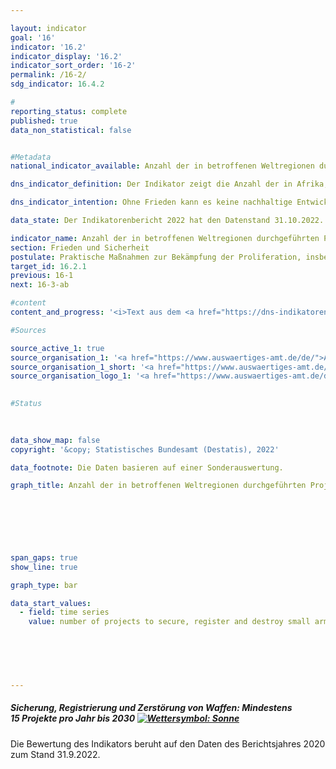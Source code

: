 ```yaml
---

layout: indicator    
goal: '16'    
indicator: '16.2'    
indicator_display: '16.2'    
indicator_sort_order: '16-2'    
permalink: /16-2/    
sdg_indicator: 16.4.2    

#
reporting_status: complete    
published: true    
data_non_statistical: false    


#Metadata    
national_indicator_available: Anzahl der in betroffenen Weltregionen durchgeführten Projekte zur Sicherung, Registrierung und Zerstörung von Kleinwaffen und leichten Waffen durch Deutschland    

dns_indicator_definition: Der Indikator zeigt die Anzahl der in Afrika, Ost- und Südosteuropa, Lateinamerika und Asien mit deutscher finanzieller Unterstützung durchgeführten Projekte zur Sicherung, Registrierung und Zerstörung von Kleinwaffen und leichten Waffen.    

dns_indicator_intention: Ohne Frieden kann es keine nachhaltige Entwicklung geben und ohne nachhaltige Entwicklung keinen Frieden – dies betont die Agenda 2030&nbsp;für nachhaltige Entwicklung in ihrer Präambel. Mit den vom Indikator erfassten Maßnahmen leistet Deutschland in einem konkreten Teilbereich einen Beitrag zur Friedenssicherung. Ziel ist, dass jährlich mindestens 15&nbsp;Projekte zur Sicherung, Registrierung und Zerstörung von Kleinwaffen und leichten Waffen durch Deutschland durchgeführt werden.    

data_state: Der Indikatorenbericht 2022 hat den Datenstand 31.10.2022. Die Daten auf dieser Plattform werden regelmäßig aktualisiert, sodass online aktuellere Daten verfügbar sein können als im <a href="https://dns-indikatoren.de/assets/publications/reports/de/2022.pdf">Indikatorenbericht 2022</a> veröffentlicht.    

indicator_name: Anzahl der in betroffenen Weltregionen durchgeführten Projekte zur Sicherung, Registrierung und Zerstörung von Kleinwaffen und leichten Waffen durch Deutschland    
section: Frieden und Sicherheit    
postulate: Praktische Maßnahmen zur Bekämpfung der Proliferation, insbesondere von Kleinwaffen, ergreifen    
target_id: 16.2.1    
previous: 16-1    
next: 16-3-ab    

#content     
content_and_progress: '<i>Text aus dem <a href="https://dns-indikatoren.de/assets/publications/reports/de/2022.pdf">Indikatorenbericht 2022&nbsp;</a></i><br><br>Die Daten des Indikators stammen aus einer Sonderauswertung des Auswärtigen Amtes. Demnach stieg die Anzahl der jährlich durchgeführten Projekte von 8&nbsp;im Jahr 2006&nbsp;auf 31&nbsp;im Jahr 2019. Das Ziel, dass sich Deutschland jährlich in mindestens 15&nbsp;Projekten engagiert, wurde nach dieser Auswertung bereits im Jahr 2012&nbsp;erstmals erfüllt. Mit Ausnahme des Jahres 2013&nbsp;ist der Wert auch in den Folgejahren erreicht oder sogar überschritten worden. Dabei lagen die regionalen Schwerpunkte des deutschen Engagements in Ost- und Westafrika, dem westlichen Balkan und der Ukraine. Weitere Projekte würden in Lateinamerika und der Karibik unterstützt. Mehrfachzählungen von Projekten mit Laufzeiten von mehr als einem Jahr sind hierbei möglich.<br><br>Die Finanzierung der gemeldeten Projekte erfolgt nicht ausschließlich durch das Auswärtige Amt, sondern ebenfalls unter Verwendung von Drittmitteln. Somit berücksichtigt der Indikator auch diejenigen Projekte, die nur teilweise öffentlich finanziert sind. Allerdings sagt die Anzahl der durchgeführten Projekte nichts über deren Umfang oder Erfolg aus. Zudem sind klar formulierte und kommunizierte Kriterien notwendig, um ein Projekt eindeutig der Zielsetzung des Indikators zuzuordnen. In den Jahresabrüstungsberichten der Bundesregierung werden Projekte mit der Zielsetzung „Kontrolle von Kleinwaffen und leichten Waffen“ sowie deren Finanzierung aufgelistet. Ihre Anzahl weicht von den zum Indikator gemeldeten Zahlen ab. Ein Grund hierfür kann die Schwerpunktsetzung der Projekte sein, die für die jeweilige Zurechnung ausschlaggebend ist. Das bedeutet, dass der Indikator mehr abbildet als den Umfang der staatlichen Beteiligung an diesen Projekten.<br><br>Gemäß den statistischen Melderichtlinien des Ausschusses für Entwicklungshilfe veröffentlicht die Organisation für wirtschaftliche Zusammenarbeit und Entwicklung (<abbr title="Organisation für wirtschaftliche Zusammenarbeit und Entwicklung (Organisation for Economic Co-operation and Development)">OECD</abbr>) ebenfalls ausführliche Zahlen zu Projekten zur „Wiedereingliederung; Bekämpfung von Handfeuerwaffen und leichten Waffen“ (Förderbereichsschlüssel 15240). Auch hierbei gibt es gewisse Unschärfen, die sich daraus ergeben können, dass ein Projekt zwar die Bekämpfung von Handfeuerwaffen und leichten Waffen zum Ziel hat, aber aufgrund der Schwerpunktsetzung des Gesamtprojektes nicht dem Förderbereich angerechnet werden kann.<br><br>Würde dem Indikator die Anzahl der Projekte nach dem genannten <abbr title="Organisation für wirtschaftliche Zusammenarbeit und Entwicklung (Organisation for Economic Co-operation and Development)">OECD</abbr>-Förderbereichsschlüssel zugrunde gelegt, so wäre das gesetzte Ziel von jährlich mindestens 15&nbsp;Projekten im Jahr 2006&nbsp;sowie seit 2016&nbsp;erreicht worden. In den Jahren dazwischen lägen die Werte unter dem Zielwert. Im Jahr 2019&nbsp;waren es laut <abbr title="Organisation für wirtschaftliche Zusammenarbeit und Entwicklung (Organisation for Economic Co-operation and Development)">OECD</abbr> 22&nbsp;Projekte. Die Projekte umfassen jedoch auch Maßnahmen wie die Wiedereingliederung von ehemaligen Kämpferinnen und Kämpfern bewaffneter Gruppen in das gesellschaftliche Leben. Ohne diese Wiedereingliederungsmaßnahmen fiele die Anzahl der Projekte, die ausschließlich oder überwiegend der Bekämpfung von Handfeuerwaffen und leichten Waffen dienen, geringer aus.'    

#Sources    

source_active_1: true
source_organisation_1: '<a href="https://www.auswaertiges-amt.de/de/">Auswärtiges Amt</a>'
source_organisation_1_short: '<a href="https://www.auswaertiges-amt.de/de/">Auswärtiges Amt</a>'
source_organisation_logo_1: '<a href="https://www.auswaertiges-amt.de/de/"><img src="https://dnsUpgradeEnvironment.github.io/dns-indicators/public/OrgImgDe/aa.png" alt="Auswärtiges Amt" title=" Klicken Sie hier um zur Homepage der Organisation Auswärtiges Amt zu gelangen." style="height:60px; width:148px; border: transparent"/></a>'
    

#Status    
    
    

data_show_map: false    
copyright: '&copy; Statistisches Bundesamt (Destatis), 2022'    

data_footnote: Die Daten basieren auf einer Sonderauswertung.    

graph_title: Anzahl der in betroffenen Weltregionen durchgeführten Projekte zur Sicherung, Registrierung und Zerstörung von Kleinwaffen und leichten Waffen    

    

    

    

span_gaps: true    
show_line: true    

graph_type: bar    

data_start_values: 
  - field: time series
    value: number of projects to secure, register and destroy small arms and light weapons carried out by germany in affected regions of the world    

    

    

                
---
```



<div>
  <div class="my-header">
    <h5>Sicherung, Registrierung und Zerstörung von Waffen: Mindestens 15&nbsp;Projekte pro Jahr bis 2030
      <a href="https://dnsUpgradeEnvironment.github.io/dns-indicators/status"><img src="https://g205sdgs.github.io/sdg-indicators/public/Wettersymbole/Sonne.png" title="Der Zielwert oder ein besserer Wert wurde in 2021 (Datenstand 31.09.2022) erreicht und die durchschnittliche Veränderung deutete nicht in Richtung einer Verschlechterung." alt="Wettersymbol: Sonne"/>
      </a>
    </h5>
  </div>
</div>
<div class="my-header-note">
  Die Bewertung des Indikators beruht auf den Daten des Berichtsjahres 2020 zum Stand 31.9.2022.
</div>